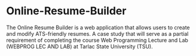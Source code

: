 # Online-Resume-Builder
The Online Resume Builder is a web application that allows users to create and modify ATS-friendly resumes. A case study that will serve as a partial requirement of completing the course Web Programming Lecture and Lab (WEBPROG LEC AND LAB) at Tarlac State University (TSU). 
